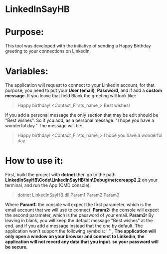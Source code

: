 # LinkedInSayHB

# Purpose: 
This tool was developed with the initiative of sending a Happy Birthday greeting to your connections on LinkedIn.

# Variables: 
The application will request to connect to your LinkedIn account, for that purpose, you need to put your **User (email)**, **Password**, and if add a **custom message**. If you leave that field Blank the greeting will look like:
> Happy birthday! <Contact_Firsts_name_> Best wishes!

If you add a personal message the only section that may be edit should be "Best wishes".
So if you add, as a personal message: "I hope you have a wonderful day."
The message will be:
> Happy birthday! <Contact_Firsts_name_> I hope you have a wonderful day.

# How to use it: 
First, build the project with **dotnet** then go to the path **LinkedInSayHB\Code\LinkedInSayHB\bin\Debug\netcoreapp2.2** on your terminal, and run the App (CMD console):
> dotnet LinkedInSayHB.dll Param1 Param2 Param3

Where
**Param1:** the console will expect the first parameter, which is the email account that we will use to connect.
**Param2:** the console will expect the second parameter, which is the password of your email. 
**Param3:** By leaving in blank, you will keep the default message "Best wishes" at the end. and if you add a message instead that the one by default.
The application won't support the following symbols: ' " ,
__The application will only open a window on your browser and connect to Linkedin, the application will not record any data that you input. so your password will be secure.__
